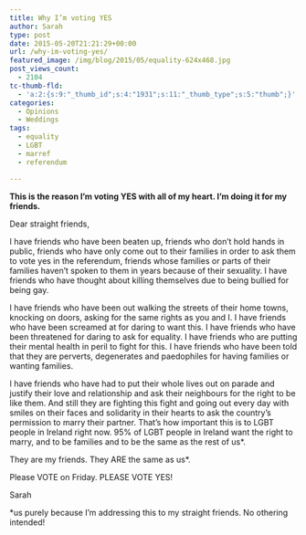 ```yaml
---
title: Why I’m voting YES
author: Sarah
type: post
date: 2015-05-20T21:21:29+00:00
url: /why-im-voting-yes/
featured_image: /img/blog/2015/05/equality-624x468.jpg
post_views_count:
  - 2104
tc-thumb-fld:
  - 'a:2:{s:9:"_thumb_id";s:4:"1931";s:11:"_thumb_type";s:5:"thumb";}'
categories:
  - Opinions
  - Weddings
tags:
  - equality
  - LGBT
  - marref
  - referendum

---
```

**This is the reason I’m voting YES with all of my heart. I’m doing it for my friends.**

Dear straight friends,

I have friends who have been beaten up, friends who don’t hold hands in public, friends who have only come out to their families in order to ask them to vote yes in the referendum, friends whose families or parts of their families haven’t spoken to them in years because of their sexuality. I have friends who have thought about killing themselves due to being bullied for being gay.

I have friends who have been out walking the streets of their home towns, knocking on doors, asking for the same rights as you and I. I have friends who have been screamed at for daring to want this. I have friends who have been threatened for daring to ask for equality. I have friends who are putting their mental health in peril to fight for this. I have friends who have been told that they are perverts, degenerates and paedophiles for having families or wanting families.

I have friends who have had to put their whole lives out on parade and justify their love and relationship and ask their neighbours for the right to be like them. And still they are fighting this fight and going out every day with smiles on their faces and solidarity in their hearts to ask the country’s permission to marry their partner. That’s how important this is to LGBT people in Ireland right now. 95% of LGBT people in Ireland want the right to marry, and to be families and to be the same as the rest of us*.

They are my friends. They ARE the same as us*.

Please VOTE on Friday. PLEASE VOTE YES!

Sarah

*us purely because I&#8217;m addressing this to my straight friends. No othering intended!